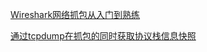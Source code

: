 



[Wireshark网络抓包从入门到熟练](https://sanwen.net/a/wgondpo.html)

[通过tcpdump在抓包的同时获取协议栈信息快照](http://blog.csdn.net/dog250/article/details/53958701) 